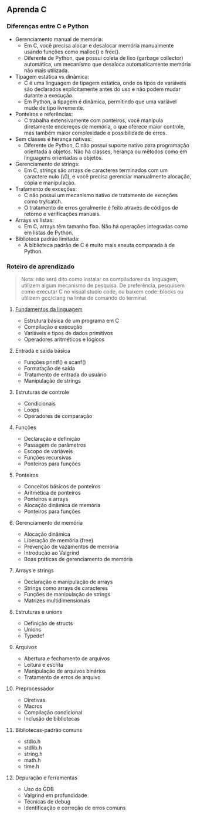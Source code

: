 ## Aprenda C

### Diferenças entre C e Python

- Gerenciamento manual de memória:
    - Em C, você precisa alocar e desalocar memória manualmente usando funções como malloc() e free().
    - Diferente de Python, que possui coleta de lixo (garbage collector) automática, um mecanismo que desaloca automaticamente memória não mais utilizada.
- Tipagem estática vs dinâmica:
    - C é uma linguagem de tipagem estática, onde os tipos de variáveis são declarados explicitamente antes do uso e não podem mudar durante a execução.
    - Em Python, a tipagem é dinâmica, permitindo que uma variável mude de tipo livremente.
- Ponteiros e referências:
    - C trabalha extensivamente com ponteiros, você manipula diretamente endereços de memória, o que oferece maior controle, mas também maior complexidade e possibilidade de erros.
- Sem classes e herança nativas:
    - Diferente de Python, C não possui suporte nativo para programação orientada a objetos. Não há classes, herança ou métodos como em linguagens orientadas a objetos.
- Gerenciamento de strings:
    - Em C, strings são arrays de caracteres terminados com um caractere nulo (\0), e você precisa gerenciar manualmente alocação, cópia e manipulação.
- Tratamento de exceções:
    - C não possui um mecanismo nativo de tratamento de exceções como try/catch.
    - O tratamento de erros geralmente é feito através de códigos de retorno e verificações manuais.
- Arrays vs listas:
    - Em C, arrays têm tamanho fixo. Não há operações integradas como em listas de Python.
- Biblioteca padrão limitada:
    - A biblioteca padrão de C é muito mais enxuta comparada à de Python.

### Roteiro de aprendizado
> Nota: não será dito como instalar os compiladores da linguagem, utilizem algum mecanismo de pesquisa. De preferência, pesquisem como executar C no visual studio code, ou baixem code::blocks ou utilizem gcc/clang na linha de comando do terminal.

1. [Fundamentos da linguagem](./src/basico/basico.md)
   - Estrutura básica de um programa em C
   - Compilação e execução
   - Variáveis e tipos de dados primitivos
   - Operadores aritméticos e lógicos

2. Entrada e saída básica
   - Funções printf() e scanf()
   - Formatação de saída
   - Tratamento de entrada do usuário
   - Manipulação de strings

3. Estruturas de controle
   - Condicionais
   - Loops
   - Operadores de comparação

4. Funções
   - Declaração e definição
   - Passagem de parâmetros
   - Escopo de variáveis
   - Funções recursivas
   - Ponteiros para funções

5. Ponteiros
   - Conceitos básicos de ponteiros
   - Aritmética de ponteiros
   - Ponteiros e arrays
   - Alocação dinâmica de memória
   - Ponteiros para funções

6. Gerenciamento de memória
   - Alocação dinâmica
   - Liberação de memória (free)
   - Prevenção de vazamentos de memória
   - Introdução ao Valgrind
   - Boas práticas de gerenciamento de memória

7. Arrays e strings
   - Declaração e manipulação de arrays
   - Strings como arrays de caracteres
   - Funções de manipulação de strings
   - Matrizes multidimensionais

8. Estruturas e unions
   - Definição de structs
   - Unions
   - Typedef

9. Arquivos
   - Abertura e fechamento de arquivos
   - Leitura e escrita
   - Manipulação de arquivos binários
   - Tratamento de erros de arquivo

10. Preprocessador
    - Diretivas
    - Macros
    - Compilação condicional
    - Inclusão de bibliotecas

11. Bibliotecas-padrão comuns
    - stdio.h
    - stdlib.h
    - string.h
    - math.h
    - time.h

12. Depuração e ferramentas
    - Uso do GDB
    - Valgrind em profundidade
    - Técnicas de debug
    - Identificação e correção de erros comuns
